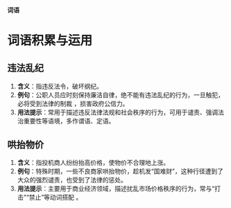 #### 词语
# 词语积累与运用
## 违法乱纪
1. **含义**：指违反法令，破坏纲纪。
2. **例句**：公职人员应时刻保持廉洁自律，绝不能有违法乱纪的行为，一旦触犯，必将受到法律的制裁 ，损害政府公信力。
3. **用法提示**：常用于描述违反法律法规和社会秩序的行为，可用于谴责、强调法治重要性等语境，多作谓语、定语。

## 哄抬物价
1. **含义**：指投机商人纷纷抬高价格，使物价不合理地上涨。
2. **例句**：特殊时期，一些不良商家哄抬物价，趁机发“国难财”，这种行径遭到了大众的强烈谴责，也受到了法律的惩处。
3. **用法提示**：主要用于商业经济领域，描述扰乱市场价格秩序的行为，常与“打击”“禁止”等动词搭配 。 
